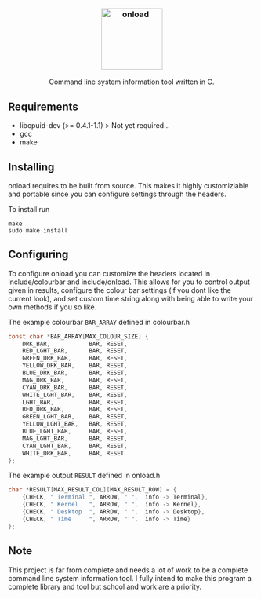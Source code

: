 <h3 align="center"><img src=https://user-images.githubusercontent.com/12807776/171079551-ebbb3380-ecda-4d14-91f8-bb0ced48f578.png alt="onload" height="125px"></h3>

<p align="center">Command line system information tool written in C.<p>

<h2 align="left">Requirements</h2>

  * libcpuid-dev (>= 0.4.1-1.1) > Not yet required...
  * gcc
  * make

<h2 align="left">Installing</h2> 

<p>onload requires to be built from source. This makes it highly customiziable
and portable since you can configure settings through the headers.<p>

To install run
```console
make
sudo make install
```

<h2>Configuring</h2>

To configure onload you can customize the headers located in
include/colourbar and include/onload. This allows for you to control output given in results,
configure the colour bar settings (if you dont like the current look), and set custom time string
along with being able to write your own methods if you so like.

The example colourbar `BAR_ARRAY` defined in colourbar.h

```c
const char *BAR_ARRAY[MAX_COLOUR_SIZE] {
    DRK_BAR,           BAR, RESET,
    RED_LGHT_BAR,      BAR, RESET,
    GREEN_DRK_BAR,     BAR, RESET,
    YELLOW_DRK_BAR,    BAR, RESET,
    BLUE_DRK_BAR,      BAR, RESET,
    MAG_DRK_BAR,       BAR, RESET,
    CYAN_DRK_BAR,      BAR, RESET,
    WHITE_LGHT_BAR,    BAR, RESET,
    LGHT_BAR,          BAR, RESET,
    RED_DRK_BAR,       BAR, RESET,
    GREEN_LGHT_BAR,    BAR, RESET,
    YELLOW_LGHT_BAR,   BAR, RESET,
    BLUE_LGHT_BAR,     BAR, RESET,
    MAG_LGHT_BAR,      BAR, RESET,
    CYAN_LGHT_BAR,     BAR, RESET,
    WHITE_DRK_BAR,     BAR, RESET
};
```

The example output `RESULT` defined in onload.h

```c
char *RESULT[MAX_RESULT_COL][MAX_RESULT_ROW] = {
    {CHECK, " Terminal ", ARROW, " ",  info -> Terminal},
    {CHECK, " Kernel   ", ARROW, " ",  info -> Kernel},
    {CHECK, " Desktop  ", ARROW, " ",  info -> Desktop},
    {CHECK, " Time     ", ARROW, " ",  info -> Time}
};
```

<h2>Note</h2>

This project is far from complete and needs a lot of work to be a complete
command line system information tool.
I fully intend to make this program a complete library and tool but school and work are a priority.
